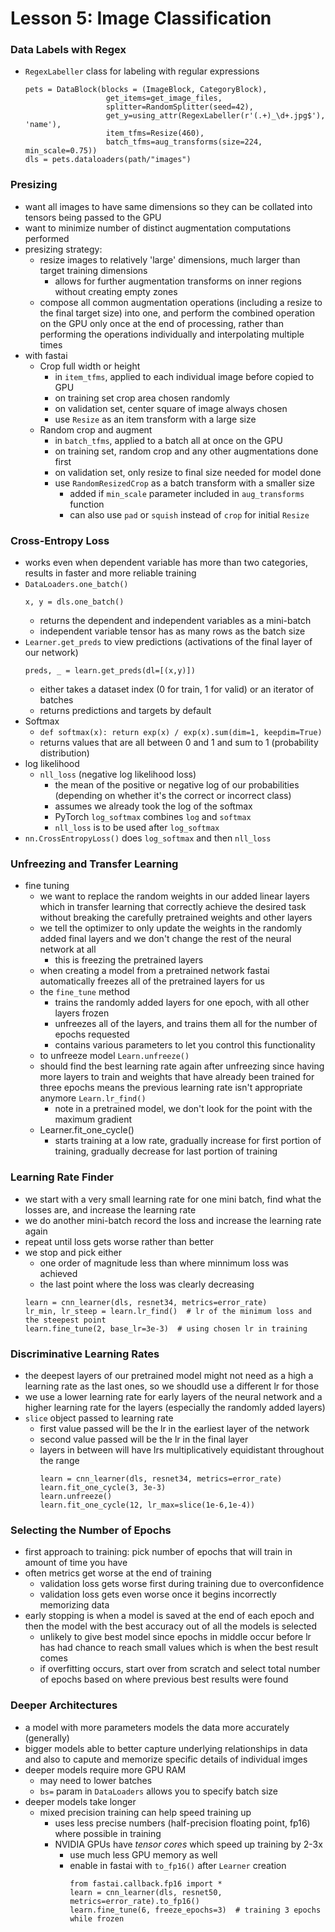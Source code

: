 # Lesson 5: Image Classification
### Data Labels with Regex
- `RegexLabeller` class for labeling with regular expressions
  ```
  pets = DataBlock(blocks = (ImageBlock, CategoryBlock),
                    get_items=get_image_files,
                    splitter=RandomSplitter(seed=42),
                    get_y=using_attr(RegexLabeller(r'(.+)_\d+.jpg$'), 'name'),
                    item_tfms=Resize(460),
                    batch_tfms=aug_transforms(size=224, min_scale=0.75))
  dls = pets.dataloaders(path/"images")
  ```
### Presizing
- want all images to have same dimensions so they can be collated into tensors being passed to the GPU
- want to minimize number of distinct augmentation computations performed
- presizing strategy:
  - resize images to relatively 'large' dimensions, much larger than target training dimensions
    - allows for further augmentation transforms on inner regions without creating empty zones
  - compose all common augmentation operations (including a resize to the final target size) into one, and perform the combined operation on the GPU only once at the end of processing, rather than performing the operations individually and interpolating multiple times
- with fastai
  - Crop full width or height
    - in `item_tfms`, applied to each individual image before copied to GPU
    - on training set crop area chosen randomly
    - on validation set, center square of image always chosen
    - use `Resize` as an item transform with a large size
  - Random crop and augment
    - in `batch_tfms`, applied to a batch all at once on the GPU
    - on training set, random crop and any other augmentations done first
    - on validation set, only resize to final size needed for model done
    - use `RandomResizedCrop` as a batch transform with a smaller size
      - added if `min_scale` parameter included in `aug_transforms` function
      - can also use `pad` or `squish` instead of `crop` for initial `Resize`

### Cross-Entropy Loss
- works even when dependent variable has more than two categories, results in faster and more reliable training
- `DataLoaders.one_batch()`
  ```
  x, y = dls.one_batch()
  ```
  - returns the dependent and independent variables as a mini-batch
  - independent variable tensor has as many rows as the batch size
- `Learner.get_preds` to view predictions (activations of the final layer of our network)
  ```
  preds, _ = learn.get_preds(dl=[(x,y)])
  ```
  - either takes a dataset index (0 for train, 1 for valid) or an iterator of batches
  - returns predictions and targets by default
- Softmax
  - `def softmax(x): return exp(x) / exp(x).sum(dim=1, keepdim=True)`
  - returns values that are all between 0 and 1 and sum to 1 (probability distribution)
- log likelihood
  - `nll_loss` (negative log likelihood loss)
    - the mean of the positive or negative log of our probabilities (depending on whether it's the correct or incorrect class)
    - assumes we already took the log of the softmax
    - PyTorch `log_softmax` combines `log` and `softmax`
    - `nll_loss` is to be used after `log_softmax`
- `nn.CrossEntropyLoss()` does `log_softmax` and then `nll_loss`

### Unfreezing and Transfer Learning
- fine tuning
  - we want to replace the random weights in our added linear layers which in transfer learning that correctly achieve the desired task without breaking the carefully pretrained weights and other layers
  - we tell the optimizer to only update the weights in the randomly added final layers and we don't change the rest of the neural network at all 
    - this is freezing the pretrained layers
  - when creating a model from a pretrained network fastai automatically freezes all of the pretrained layers for us
  - the `fine_tune` method
    - trains the randomly added layers for one epoch, with all other layers frozen
    - unfreezes all of the layers, and trains them all for the number of epochs requested
    - contains various parameters to let you control this functionality
  - to unfreeze model `Learn.unfreeze()`
  - should find the best learning rate again after unfreezing since having more layers to train and weights that have already been trained for three epochs means the previous learning rate isn't appropriate anymore `Learn.lr_find()`
    - note in a pretrained model, we don't look for the point with the maximum gradient
  - Learner.fit_one_cycle()
    - starts training at a low rate, gradually increase for first portion of training, gradually decrease for last portion of training
    
### Learning Rate Finder
- we start with a very small learning rate for one mini batch, find what the losses are, and increase the learning rate
- we do another mini-batch record the loss and increase the learning rate again
- repeat until loss gets worse rather than better
- we stop and pick either
  - one order of magnitude less than where minnimum loss was achieved
  - the last point where the loss was clearly decreasing
  ```
  learn = cnn_learner(dls, resnet34, metrics=error_rate)
  lr_min, lr_steep = learn.lr_find()  # lr of the minimum loss and the steepest point
  learn.fine_tune(2, base_lr=3e-3)  # using chosen lr in training
  ```
  

### Discriminative Learning Rates
- the deepest layers of our pretrained model might not need as a high a learning rate as the last ones, so we shoudld use a different lr for those
- we use a lower learning rate for early layers of the neural network and a higher learning rate for the layers (especially the randomly added layers)
- `slice` object passed to learning rate
  - first value passed will be the lr in the earliest layer of the network
  - second value passed will be the lr in the final layer
  - layers in between will have lrs multiplicatively equidistant throughout the range
    ```
    learn = cnn_learner(dls, resnet34, metrics=error_rate)
    learn.fit_one_cycle(3, 3e-3)
    learn.unfreeze()
    learn.fit_one_cycle(12, lr_max=slice(1e-6,1e-4))
    ```

### Selecting the Number of Epochs
- first approach to training: pick number of epochs that will train in amount of time you have
- often metrics get worse at the end of training
  - validation loss gets worse first during training due to overconfidence
  - validation loss gets even worse once it begins incorrectly memorizing data
- early stopping is when a model is saved at the end of each epoch and then the model with the best accuracy out of all the models is selected
  - unlikely to give best model since epochs in middle occur before lr has had chance to reach small values which is when the best result comes
  - if overfitting occurs, start over from scratch and select total number of epochs based on where previous best results were found

### Deeper Architectures
- a model with more parameters models the data more accurately (generally)
- bigger models able to better capture underlying relationships in data and also to capute and memorize specific details of individual imges
- deeper models require more GPU RAM
  - may need to lower batches
  - `bs=` param in `DataLoaders` allows you to specify batch size
- deeper models take longer
  - mixed precision training can help speed training up
    - uses less precise numbers (half-precision floating point, fp16) where possible in training
    - NVIDIA GPUs have *tensor cores* which speed up training by 2-3x
      - use much less GPU memory as well
      - enable in fastai with `to_fp16()` after `Learner` creation
        ```
        from fastai.callback.fp16 import *
        learn = cnn_learner(dls, resnet50, metrics=error_rate).to_fp16()
        learn.fine_tune(6, freeze_epochs=3)  # training 3 epochs while frozen
        ```
        
    
    
    
    
    
    
    
    
    
    
